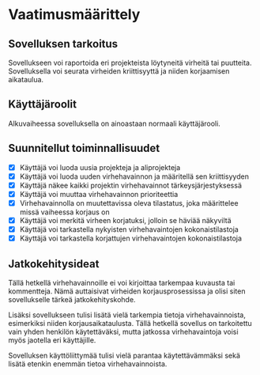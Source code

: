 # Vaatimusmäärittely

## Sovelluksen tarkoitus

Sovellukseen voi raportoida eri projekteista löytyneitä virheitä tai puutteita. Sovelluksella voi seurata virheiden kriittisyyttä ja niiden korjaamisen aikataulua. 

## Käyttäjäroolit

Alkuvaiheessa sovelluksella on ainoastaan normaali käyttäjärooli.

## Suunnitellut toiminnallisuudet

- [x] Käyttäjä voi luoda uusia projekteja ja aliprojekteja
- [x] Käyttäjä voi luoda uuden virhehavainnon ja määritellä sen kriittisyyden
- [x] Käyttäjä näkee kaikki projektin virhehavainnot tärkeysjärjestyksessä
- [x] Käyttäjä voi muuttaa virhehavainnon prioriteettia
- [x] Virhehavainnolla on muutettavissa oleva tilastatus, joka määrittelee missä vaiheessa korjaus on
- [x] Käyttäjä voi merkitä virheen korjatuksi, jolloin se häviää näkyviltä
- [x] Käyttäjä voi tarkastella nykyisten virhehavaintojen kokonaistilastoja
- [x] Käyttäjä voi tarkastella korjattujen virhehavaintojen kokonaistilastoja

## Jatkokehitysideat

Tällä hetkellä virhehavainnoille ei voi kirjoittaa tarkempaa kuvausta tai kommentteja. Nämä auttaisivat virheiden korjausprosessissa ja olisi siten sovellukselle tärkeä jatkokehityskohde. 

Lisäksi sovellukseen tulisi lisätä vielä tarkempia tietoja virhehavainnoista, esimerkiksi niiden korjausaikataulusta. Tällä hetkellä sovellus on tarkoitettu vain yhden henkilön käytettäväksi, mutta jatkossa virhehavaintoja voisi myös jaotella eri käyttäjille.

Sovelluksen käyttöliittymää tulisi vielä parantaa käytettävämmäksi sekä lisätä etenkin enemmän tietoa virhehavainnoista.
